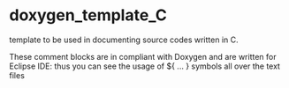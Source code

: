 # doxygen_template_C
template to be used in documenting source codes written in C.

These comment blocks are in compliant with Doxygen and are written for Eclipse IDE: thus you can see the usage of ${ ... } symbols all over the text files

